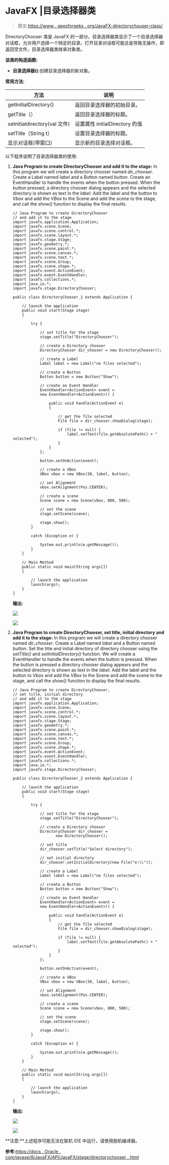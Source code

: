 # JavaFX |目录选择器类

> 原文:[https://www . geesforgeks . org/JavaFX-directorychouser-class/](https://www.geeksforgeeks.org/javafx-directorychooser-class/)

DirectoryChooser 类是 JavaFX 的一部分。目录选择器类显示了一个目录选择器对话框，允许用户选择一个特定的目录。打开目录对话框可能总是导致无操作，即返回空文件。目录选择器类继承对象类。

**该类的构造函数:**

*   **目录选择器()**:创建目录选择器的新对象。

**常用方法:**

| 方法 | 说明 |
| --- | --- |
| getInitialDirectory() | 返回目录选择器的初始目录。 |
| getTitle（） | 返回目录选择器的标题。 |
| setnitialdirectory(val 文件) | 设置属性 initialDirectory 的值 |
| setTitle（String t） | 设置目录选择器的标题。 |
| 显示对话框(带窗口) | 显示新的目录选择对话框。 |

以下程序说明了目录选择器类的使用:

1.  **Java Program to create DirectoryChooser and add it to the stage:** In this program we will create a directory chooser named *dir_chooser*. Create a Label named *label* and a Button named *button*. Create an EventHandler to handle the events when the button pressed. When the button pressed, a directory chooser dialog appears and the selected directory is shown as text in the *label*. Add the label and the button to *Vbox* and add the *VBox* to the Scene and add the scene to the stage, and call the *show()* function to display the final results.

    ```
    // Java Program to create DirectoryChooser
    // and add it to the stage
    import javafx.application.Application;
    import javafx.scene.Scene;
    import javafx.scene.control.*;
    import javafx.scene.layout.*;
    import javafx.stage.Stage;
    import javafx.geometry.*;
    import javafx.scene.paint.*;
    import javafx.scene.canvas.*;
    import javafx.scene.text.*;
    import javafx.scene.Group;
    import javafx.scene.shape.*;
    import javafx.event.ActionEvent;
    import javafx.event.EventHandler;
    import javafx.collections.*;
    import java.io.*;
    import javafx.stage.DirectoryChooser;

    public class DirectoryChooser_1 extends Application {

        // launch the application
        public void start(Stage stage)
        {

            try {

                // set title for the stage
                stage.setTitle("DirectoryChooser");

                // create a Directory chooser
                DirectoryChooser dir_chooser = new DirectoryChooser();

                // create a Label
                Label label = new Label("no files selected");

                // create a Button
                Button button = new Button("Show");

                // create an Event Handler
                EventHandler<ActionEvent> event = 
                new EventHandler<ActionEvent>() {

                    public void handle(ActionEvent e)
                    {

                        // get the file selected
                        File file = dir_chooser.showDialog(stage);

                        if (file != null) {
                            label.setText(file.getAbsolutePath() + "  selected");
                        }
                    }
                };

                button.setOnAction(event);

                // create a VBox
                VBox vbox = new VBox(30, label, button);

                // set Alignment
                vbox.setAlignment(Pos.CENTER);

                // create a scene
                Scene scene = new Scene(vbox, 800, 500);

                // set the scene
                stage.setScene(scene);

                stage.show();
            }

            catch (Exception e) {

                System.out.println(e.getMessage());
            }
        }

        // Main Method
        public static void main(String args[])
        {

            // launch the application
            launch(args);
        }
    }
    ```

    **输出:**

    ![](img/f59d1510e7ce3e64f8f5862f7f845866.png)

    ![](img/7c66ef3a19b40b7944d48f7b35d13148.png)

2.  **Java Program to create DirectoryChooser, set title, initial directory and add it to the stage:** In this program we will create a directory chooser named *dir_chooser*. Create a Label named *label* and a Button named *button*. Set the title and initial directory of directory chooser using the *setTitle()* and *setInitialDirectory()* function. We will create a EventHandler to handle the events when the button is pressed. When the button is pressed a directory chooser dialog appears and the selected directory is shown as text in the *label*. Add the label and the button to *Vbox* and add the *VBox* to the Scene and add the scene to the stage, and call the *show()* function to display the final results.

    ```
    // Java Program to create DirectoryChooser,
    // set title, initial directory
    // and add it to the stage
    import javafx.application.Application;
    import javafx.scene.Scene;
    import javafx.scene.control.*;
    import javafx.scene.layout.*;
    import javafx.stage.Stage;
    import javafx.geometry.*;
    import javafx.scene.paint.*;
    import javafx.scene.canvas.*;
    import javafx.scene.text.*;
    import javafx.scene.Group;
    import javafx.scene.shape.*;
    import javafx.event.ActionEvent;
    import javafx.event.EventHandler;
    import javafx.collections.*;
    import java.io.*;
    import javafx.stage.DirectoryChooser;

    public class DirectoryChooser_2 extends Application {

        // launch the application
        public void start(Stage stage)
        {

            try {

                // set title for the stage
                stage.setTitle("DirectoryChooser");

                // create a Directory chooser
                DirectoryChooser dir_chooser = 
                       new DirectoryChooser();

                // set title
                dir_chooser.setTitle("Select directory");

                // set initial directory
                dir_chooser.setInitialDirectory(new File("e:\\"));

                // create a Label
                Label label = new Label("no files selected");

                // create a Button
                Button button = new Button("Show");

                // create an Event Handler
                EventHandler<ActionEvent> event =
                new EventHandler<ActionEvent>() {

                    public void handle(ActionEvent e)
                    {
                        // get the file selected
                        File file = dir_chooser.showDialog(stage);

                        if (file != null) {
                            label.setText(file.getAbsolutePath() + "  selected");
                        }
                    }
                };

                button.setOnAction(event);

                // create a VBox
                VBox vbox = new VBox(30, label, button);

                // set Alignment
                vbox.setAlignment(Pos.CENTER);

                // create a scene
                Scene scene = new Scene(vbox, 800, 500);

                // set the scene
                stage.setScene(scene);

                stage.show();
            }

            catch (Exception e) {

                System.out.println(e.getMessage());
            }
        }

        // Main Method
        public static void main(String args[])
        {

            // launch the application
            launch(args);
        }
    }
    ```

    **输出:**

    ![](img/f59d1510e7ce3e64f8f5862f7f845866.png)

    ![](img/036aa1e43d752abcedd38b2ce2c36e7b.png)

**注意:**上述程序可能无法在联机 IDE 中运行，请使用脱机编译器。

**参考:**[https://docs . Oracle . com/javase/8/JavaFX/API/JavaFX/stage/directorychooser . html](https://docs.oracle.com/javase/8/javafx/api/javafx/stage/DirectoryChooser.html)